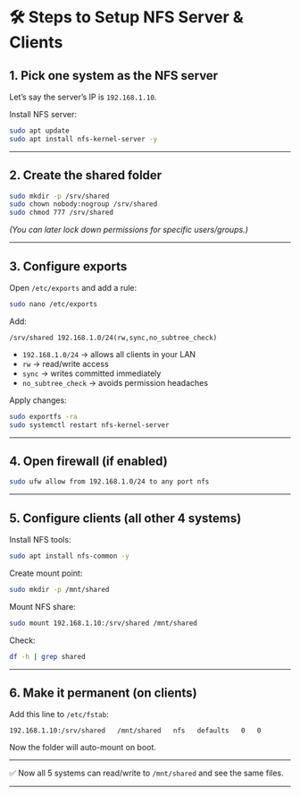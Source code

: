 # 🛠 Steps to Setup NFS Server & Clients

## 1. Pick one system as the **NFS server**

Let’s say the server’s IP is `192.168.1.10`.

Install NFS server:

```bash
sudo apt update
sudo apt install nfs-kernel-server -y
```

---

## 2. Create the shared folder

```bash
sudo mkdir -p /srv/shared
sudo chown nobody:nogroup /srv/shared
sudo chmod 777 /srv/shared
```

*(You can later lock down permissions for specific users/groups.)*

---

## 3. Configure exports

Open `/etc/exports` and add a rule:

```bash
sudo nano /etc/exports
```

Add:

```
/srv/shared 192.168.1.0/24(rw,sync,no_subtree_check)
```

* `192.168.1.0/24` → allows all clients in your LAN
* `rw` → read/write access
* `sync` → writes committed immediately
* `no_subtree_check` → avoids permission headaches

Apply changes:

```bash
sudo exportfs -ra
sudo systemctl restart nfs-kernel-server
```

---

## 4. Open firewall (if enabled)

```bash
sudo ufw allow from 192.168.1.0/24 to any port nfs
```

---

## 5. Configure clients (all other 4 systems)

Install NFS tools:

```bash
sudo apt install nfs-common -y
```

Create mount point:

```bash
sudo mkdir -p /mnt/shared
```

Mount NFS share:

```bash
sudo mount 192.168.1.10:/srv/shared /mnt/shared
```

Check:

```bash
df -h | grep shared
```

---

## 6. Make it permanent (on clients)

Add this line to `/etc/fstab`:

```
192.168.1.10:/srv/shared   /mnt/shared   nfs   defaults   0   0
```

Now the folder will auto-mount on boot.

---

✅ Now all 5 systems can read/write to `/mnt/shared` and see the same files.

---
